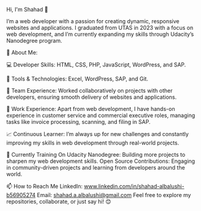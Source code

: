 Hi, I'm Shahad 👋

I’m a web developer with a passion for creating dynamic, responsive websites and applications. I graduated from UTAS in 2023 with a focus on web development, and I’m currently expanding my skills through Udacity’s Nanodegree program.

🌟 About Me:

💻 Developer Skills: HTML, CSS, PHP, JavaScript, WordPress, and SAP.

🔧 Tools & Technologies: Excel, WordPress, SAP, and Git.

👥 Team Experience: Worked collaboratively on projects with other developers, ensuring smooth delivery of websites and applications.

💼 Work Experience: Apart from web development, I have hands-on experience in customer service and commercial executive roles, managing tasks like invoice processing, scanning, and filing in SAP.

📈 Continuous Learner: I’m always up for new challenges and constantly improving my skills in web development through real-world projects.

🚀 Currently Training On
Udacity Nanodegree: Building more projects to sharpen my web development skills.
Open Source Contributions: Engaging in community-driven projects and learning from developers around the world.

📫 How to Reach Me
LinkedIn: www.linkedin.com/in/shahad-albalushi-b56905274
Email: shahad.a.albalushi@gmail.com
Feel free to explore my repositories, collaborate, or just say hi! 😊
